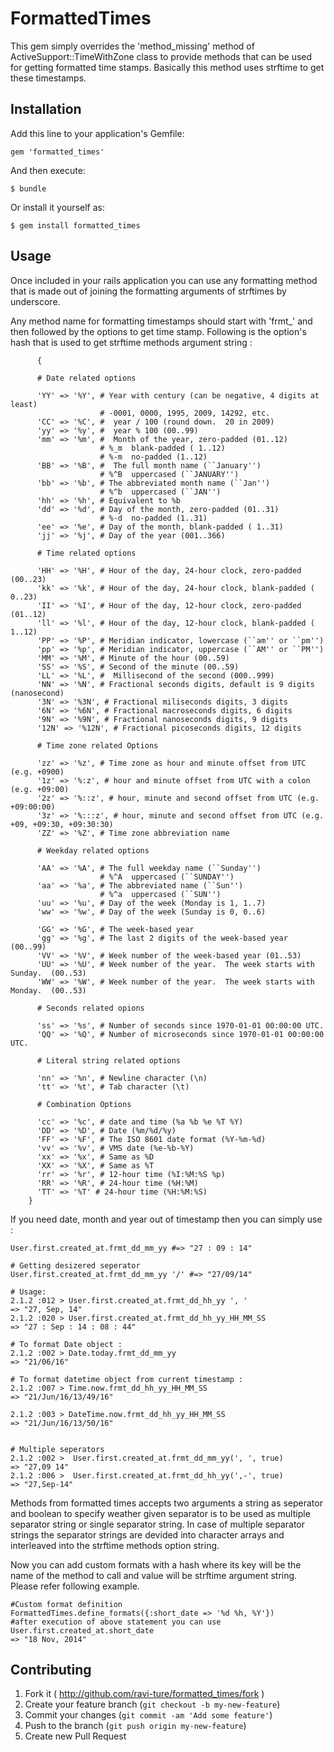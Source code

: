 # FormattedTimes

This gem simply overrides the 'method_missing' method of ActiveSupport::TimeWithZone class to provide methods that can be used for getting formatted time stamps. Basically this method uses strftime to get these timestamps.

## Installation

Add this line to your application's Gemfile:

    gem 'formatted_times'

And then execute:

    $ bundle

Or install it yourself as:

    $ gem install formatted_times

## Usage

  Once included in your rails application you can use any formatting method that is made out of joining the formatting arguments of strftimes by underscore.

  Any method name for formatting timestamps should start with 'frmt_' and then followed by the options to get time stamp. Following is the option's hash that is used to get strftime methods argument string :

	      {

	      # Date related options

	      'YY' => '%Y', # Year with century (can be negative, 4 digits at least)
          				# -0001, 0000, 1995, 2009, 14292, etc.
	      'CC' => '%C', #  year / 100 (round down.  20 in 2009)
	      'yy' => '%y', #  year % 100 (00..99)
	      'mm' => '%m', #  Month of the year, zero-padded (01..12)
				        # %_m  blank-padded ( 1..12)
				        # %-m  no-padded (1..12)
	      'BB' => '%B', #  The full month name (``January'')
          				# %^B  uppercased (``JANUARY'')
	      'bb' => '%b', # The abbreviated month name (``Jan'')
          				# %^b  uppercased (``JAN'')
	      'hh' => '%h', # Equivalent to %b
	      'dd' => '%d', # Day of the month, zero-padded (01..31)
          				# %-d  no-padded (1..31)
	      'ee' => '%e', # Day of the month, blank-padded ( 1..31)
	      'jj' => '%j', # Day of the year (001..366)

	      # Time related options

	      'HH' => '%H', # Hour of the day, 24-hour clock, zero-padded (00..23)
	      'kk' => '%k', # Hour of the day, 24-hour clock, blank-padded ( 0..23)
	      'II' => '%I', # Hour of the day, 12-hour clock, zero-padded (01..12)
	      'll' => '%l', # Hour of the day, 12-hour clock, blank-padded ( 1..12)
	      'PP' => '%P', # Meridian indicator, lowercase (``am'' or ``pm'')
	      'pp' => '%p', # Meridian indicator, uppercase (``AM'' or ``PM'')
	      'MM' => '%M', # Minute of the hour (00..59)
	      'SS' => '%S', # Second of the minute (00..59)
	      'LL' => '%L', #  Millisecond of the second (000..999)
	      'NN' => '%N', # Fractional seconds digits, default is 9 digits (nanosecond)
	      '3N' => '%3N', # Fractional miliseconds digits, 3 digits
	      '6N' => '%6N', # Fractional macroseconds digits, 6 digits
	      '9N' => '%9N', # Fractional nanoseconds digits, 9 digits
	      '12N' => '%12N', # Fractional picoseconds digits, 12 digits

	      # Time zone related Options

	      'zz' => '%z', # Time zone as hour and minute offset from UTC (e.g. +0900)
	      '1z' => '%:z', # hour and minute offset from UTC with a colon (e.g. +09:00)
	      '2z' => '%::z', # hour, minute and second offset from UTC (e.g. +09:00:00)
	      '3z' => '%:::z', # hour, minute and second offset from UTC (e.g. +09, +09:30, +09:30:30)
	      'ZZ' => '%Z', # Time zone abbreviation name

	      # Weekday related options

	      'AA' => '%A', # The full weekday name (``Sunday'')
          				# %^A  uppercased (``SUNDAY'')
	      'aa' => '%a', # The abbreviated name (``Sun'')
          				# %^a  uppercased (``SUN'')
	      'uu' => '%u', # Day of the week (Monday is 1, 1..7)
	      'ww' => '%w', # Day of the week (Sunday is 0, 0..6)

	      'GG' => '%G', # The week-based year
	      'gg' => '%g', # The last 2 digits of the week-based year (00..99)
	      'VV' => '%V', # Week number of the week-based year (01..53)
	      'UU' => '%U', # Week number of the year.  The week starts with Sunday.  (00..53)
	      'WW' => '%W', # Week number of the year.  The week starts with Monday.  (00..53)

	      # Seconds related opions

	      'ss' => '%s', # Number of seconds since 1970-01-01 00:00:00 UTC.
	      'QQ' => '%Q', # Number of microseconds since 1970-01-01 00:00:00 UTC.

	      # Literal string related options

	      'nn' => '%n', # Newline character (\n)
	      'tt' => '%t', # Tab character (\t)

	      # Combination Options

	      'cc' => '%c', # date and time (%a %b %e %T %Y)
	      'DD' => '%D', # Date (%m/%d/%y)
	      'FF' => '%F', # The ISO 8601 date format (%Y-%m-%d)
	      'vv' => '%v', # VMS date (%e-%b-%Y)
	      'xx' => '%x', # Same as %D
	      'XX' => '%X', # Same as %T
	      'rr' => '%r', # 12-hour time (%I:%M:%S %p)
	      'RR' => '%R', # 24-hour time (%H:%M)
	      'TT' => '%T' # 24-hour time (%H:%M:%S)
	    }

  If you need date, month and year out of timestamp then you can simply use :

    User.first.created_at.frmt_dd_mm_yy #=> "27 : 09 : 14"

    # Getting desizered seperator
    User.first.created_at.frmt_dd_mm_yy '/' #=> "27/09/14"

    # Usage:
    2.1.2 :012 > User.first.created_at.frmt_dd_hh_yy ', '
    => "27, Sep, 14"
    2.1.2 :020 > User.first.created_at.frmt_dd_hh_yy_HH_MM_SS
    => "27 : Sep : 14 : 08 : 44"

    # To format Date object :
    2.1.2 :002 > Date.today.frmt_dd_mm_yy
    => "21/06/16"

    # To format datetime object from current timestamp :
    2.1.2 :007 > Time.now.frmt_dd_hh_yy_HH_MM_SS
    => "21/Jun/16/13/49/16"

    2.1.2 :003 > DateTime.now.frmt_dd_hh_yy_HH_MM_SS
    => "21/Jun/16/13/50/16"


    # Multiple seperators
    2.1.2 :002 >  User.first.created_at.frmt_dd_mm_yy(', ', true)
    => "27,09 14"
    2.1.2 :006 >  User.first.created_at.frmt_dd_hh_yy(',-', true)
    => "27,Sep-14"


Methods from formatted times accepts two arguments a string as seperator and boolean to specify weather given separator is to be used as multiple separator string or single separator string. In case of multiple separator strings the separator strings are devided into character arrays and interleaved into the strftime methods option string.

Now you can add custom formats with a hash where its key will be the name of the method to call and value will be strftime argument string. Please refer following example.

	#Custom format definition
	FormattedTimes.define_formats({:short_date => '%d %h, %Y'})
	#after execution of above statement you can use
	User.first.created_at.short_date
	=> "18 Nov, 2014"


## Contributing

1. Fork it ( http://github.com/ravi-ture/formatted_times/fork )
2. Create your feature branch (`git checkout -b my-new-feature`)
3. Commit your changes (`git commit -am 'Add some feature'`)
4. Push to the branch (`git push origin my-new-feature`)
5. Create new Pull Request
